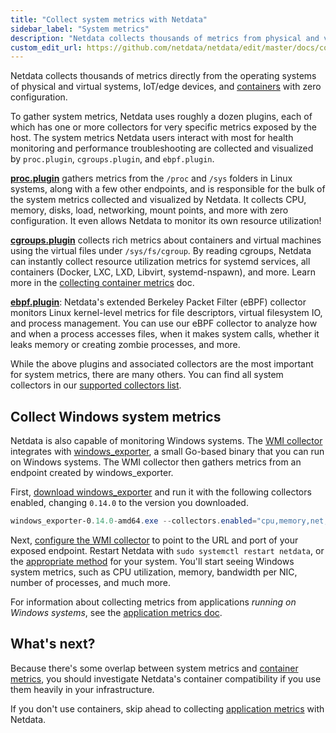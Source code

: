```yaml
---
title: "Collect system metrics with Netdata"
sidebar_label: "System metrics"
description: "Netdata collects thousands of metrics from physical and virtual systems, IoT/edge devices, and containers with zero configuration."
custom_edit_url: https://github.com/netdata/netdata/edit/master/docs/collect/system-metrics.md
---
```




Netdata collects thousands of metrics directly from the operating systems of physical and virtual systems, IoT/edge
devices, and [containers](/docs/collect/container-metrics) with zero configuration.

To gather system metrics, Netdata uses roughly a dozen plugins, each of which has one or more collectors for very
specific metrics exposed by the host. The system metrics Netdata users interact with most for health monitoring and
performance troubleshooting are collected and visualized by `proc.plugin`, `cgroups.plugin`, and `ebpf.plugin`.

[**proc.plugin**](/docs/agent/collectors/proc.plugin) gathers metrics from the `/proc` and `/sys` folders in Linux
systems, along with a few other endpoints, and is responsible for the bulk of the system metrics collected and
visualized by Netdata. It collects CPU, memory, disks, load, networking, mount points, and more with zero configuration.
It even allows Netdata to monitor its own resource utilization!

[**cgroups.plugin**](/docs/agent/collectors/cgroups.plugin) collects rich metrics about containers and virtual machines
using the virtual files under `/sys/fs/cgroup`. By reading cgroups, Netdata can instantly collect resource utilization
metrics for systemd services, all containers (Docker, LXC, LXD, Libvirt, systemd-nspawn), and more. Learn more in the
[collecting container metrics](/docs/collect/container-metrics) doc.

[**ebpf.plugin**](/docs/agent/collectors/ebpf.plugin): Netdata's extended Berkeley Packet Filter (eBPF) collector
monitors Linux kernel-level metrics for file descriptors, virtual filesystem IO, and process management. You can use our
eBPF collector to analyze how and when a process accesses files, when it makes system calls, whether it leaks memory or
creating zombie processes, and more.

While the above plugins and associated collectors are the most important for system metrics, there are many others. You
can find all system collectors in our [supported collectors list](/docs/agent/collectors/collectors#system-collectors).

## Collect Windows system metrics

Netdata is also capable of monitoring Windows systems. The [WMI
collector](/docs/agent/collectors/go.d.plugin/modules/wmi) integrates with
[windows_exporter](https://github.com/prometheus-community/windows_exporter), a small Go-based binary that you can run
on Windows systems. The WMI collector then gathers metrics from an endpoint created by windows_exporter.

First, [download windows_exporter](https://github.com/prometheus-community/windows_exporter#installation) and run it
with the following collectors enabled, changing `0.14.0` to the version you downloaded.

```powershell
windows_exporter-0.14.0-amd64.exe --collectors.enabled="cpu,memory,net,logical_disk,os,system,logon,tcp"
```

Next, [configure the WMI
collector](/docs/agent/collectors/go.d.plugin/modules/wmi#configuration) to point to the URL
and port of your exposed endpoint. Restart Netdata with `sudo systemctl restart netdata`, or the [appropriate
method](/docs/configure/start-stop-restart) for your system. You'll start seeing Windows system metrics, such as CPU
utilization, memory, bandwidth per NIC, number of processes, and much more.

For information about collecting metrics from applications _running on Windows systems_, see the [application metrics
doc](/docs/collect/application-metrics#collect-metrics-from-applications-running-on-windows).

## What's next?

Because there's some overlap between system metrics and [container metrics](/docs/collect/container-metrics), you
should investigate Netdata's container compatibility if you use them heavily in your infrastructure.

If you don't use containers, skip ahead to collecting [application metrics](/docs/collect/application-metrics) with
Netdata.


